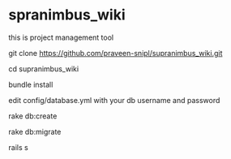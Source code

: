 # spranimbus_wiki
this is project management tool


git clone https://github.com/praveen-snipl/supranimbus_wiki.git

cd supranimbus_wiki

bundle install

edit config/database.yml with your db username and password

rake db:create

rake db:migrate

rails s
